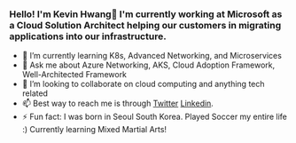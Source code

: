 ### Hello! I'm Kevin Hwang👋  I'm currently working at Microsoft as a Cloud Solution Architect helping our customers in migrating applications into our infrastructure.
- 🌱 I’m currently learning K8s, Advanced Networking, and Microservices
- 💬 Ask me about Azure Networking, AKS, Cloud Adoption Framework, Well-Architected Framework
- 💞️ I’m looking to collaborate on cloud computing and anything tech related
- 📫 Best way to reach me is through [Twitter](https://twitter.com/kevindhwang) [Linkedin](https://linkedin.com/in/kehwan).
- ⚡ Fun fact: I was born in Seoul South Korea. Played Soccer my entire life :) Currently learning Mixed Martial Arts!
<!--
**kevhwang/kevhwang** is a ✨ _special_ ✨ repository because its `README.md` (this file) appears on your GitHub profile.

Here are some ideas to get you started:


-->
